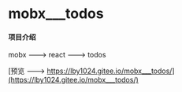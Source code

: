 # mobx___todos

#### 项目介绍
mobx ---> react ---> todos

[预览 ---> https://lby1024.gitee.io/mobx___todos/](https://lby1024.gitee.io/mobx___todos/)